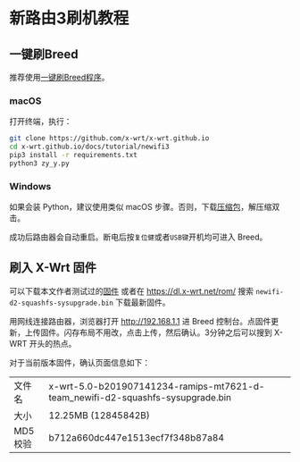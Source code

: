 # 新路由3刷机教程

## 一键刷Breed
推荐使用[一键刷Breed程序](https://www.right.com.cn/forum/forum.php?mod=viewthread&tid=343058&page=1#pid3139054)。
### macOS
打开终端，执行：
```sh
git clone https://github.com/x-wrt/x-wrt.github.io
cd x-wrt.github.io/docs/tutorial/newifi3
pip3 install -r requirements.txt
python3 zy_y.py
```
### Windows
如果会装 Python，建议使用类似 macOS 步骤。否则，下载[压缩包](NEWIFI3.exe.zip)，解压缩双击。

成功后路由器会自动重启。断电后按<code>复位健</code>或者<code>USB键</code>开机均可进入 Breed。

## 刷入 X-Wrt 固件
可以下载本文作者测试过的[固件](x-wrt-5.0-b201907141234-ramips-mt7621-d-team_newifi-d2-squashfs-sysupgrade.bin) 或者在 https://dl.x-wrt.net/rom/ 搜索 <code>newifi-d2-squashfs-sysupgrade.bin</code> 下载最新固件。

用网线连接路由器，浏览器打开 http://192.168.1.1 进 Breed 控制台。点固件更新，上传固件。闪存布局不用改，点击上传，然后确认。3分钟之后可以搜到 X-WRT 开头的热点。

对于当前版本固件，确认页面信息如下：

|||
| --- | --- |
| 文件名 | x-wrt-5.0-b201907141234-ramips-mt7621-d-team_newifi-d2-squashfs-sysupgrade.bin |
| 大小 | 12.25MB (12845842B) |
| MD5 校验 | b712a660dc447e1513ecf7f348b87a84 |
